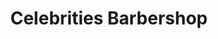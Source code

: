 ---
title: "Celebrities Barbershop"
url: /vancouver/celebrities-barbershop-robson-street/
shop: hairdresser
---